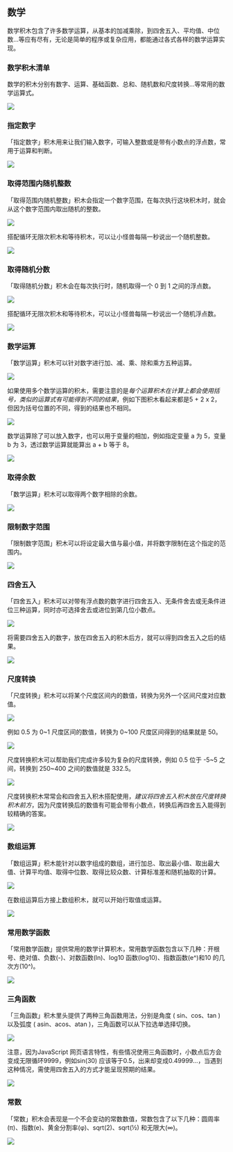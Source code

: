 ## 数学

数学积木包含了许多数学运算，从基本的加减乘除，到四舍五入、平均值、中位数...等应有尽有，无论是简单的程序或复杂应用，都能通过各式各样的数学运算实现。

### 数学积木清单

数学的积木分别有数字、运算、基础函数、总和、随机数和尺度转换...等常用的数学运算式。

![](math/upload_d1c8bbcfcd83e1a75e18857fdecc1b0f.png)

### 指定数字

「指定数字」积木用来让我们输入数字，可输入整数或是带有小数点的浮点数，常用于运算和判断。

![](math/math-02.jpg)

### 取得范围内随机整数

「取得范围内随机整数」积木会指定一个数字范围，在每次执行这块积木时，就会从这个数字范围内取出随机的整数。

![](math/upload_29f3e4a7463190ae3f2a9e3b9f031e97.png)

搭配循环无限次积木和等待积木，可以让小怪兽每隔一秒说出一个随机整数。

![](math/upload_1a99ebff4f17e890aedc046d6cdfbf13.gif)

### 取得随机分数

「取得随机分数」积木会在每次执行时，随机取得一个 0 到 1 之间的浮点数。

![](math/upload_6be241f338bec92416cfdf03610a8eda.png)

搭配循环无限次积木和等待积木，可以让小怪兽每隔一秒说出一个随机浮点数。

![](math/upload_0e48c7c544fd464e89cf892aeab62892.gif)

### 数学运算

「数学运算」积木可以针对数字进行加、减、乘、除和乘方五种运算。

![](math/math-07.jpg)

如果使用多个数学运算的积木，需要注意的是*每个运算积木在计算上都会使用括号，类似的运算式有可能得到不同的结果*，例如下图积木看起来都是5 + 2 x 2，但因为括号位置的不同，得到的结果也不相同。

![](math/upload_6b2f08cc14fd02d7950cd02529ef2f82.jpg)

数学运算除了可以放入数字，也可以用于变量的相加，例如指定变量 a 为 5，变量 b 为 3，透过数学运算就能算出 a + b 等于 8。

![](math/upload_849725911c5a02d0056710c11cc79394.png)

### 取得余数

「数学运算」积木可以取得两个数字相除的余数。

![](math/upload_1602c8514bc2334c227b4d36469d3644.png)

### 限制数字范围

「限制数字范围」积木可以将设定最大值与最小值，并将数字限制在这个指定的范围内。

![](math/upload_e52951bf6667bf3c9391ee0a5e28ee4a.png)

### 四舍五入

「四舍五入」积木可以对带有浮点数的数字进行四舍五入、无条件舍去或无条件进位三种运算，同时亦可选择舍去或进位到第几位小数点。

![](math/upload_db4e9b77d848e83b2f870c91d64e7800.png)

将需要四舍五入的数字，放在四舍五入的积木后方，就可以得到四舍五入之后的结果。

![](math/upload_07c8fc616442712daebf914cd03225aa.png)

### 尺度转换

「尺度转换」积木可以将某个尺度区间内的数值，转换为另外一个区间尺度对应数值。

![](math/upload_ca5150ec5033e3a47699a541d951e893.png)

例如 0.5 为 0~1 尺度区间的数值，转换为 0~100 尺度区间得到的结果就是 50。

![](math/upload_38b30ddbe84c04c851b6e11b698fca8c.jpg)

尺度转换积木可以帮助我们完成许多较为复杂的尺度转换，例如 0.5 位于 -5~5 之间，转换到 250~400 之间的数值就是 332.5。

![](math/upload_7cbbc2874028f217ed37ef0ef72b4c09.jpg)

尺度转换积木常常会和四舍五入积木搭配使用，*建议将四舍五入积木放在尺度转换积木前方*，因为尺度转换后的数值有可能会带有小数点，转换后再四舍五入能得到较精确的答案。

![](math/upload_e1ce4490809efa423df2ed35e25c8b72.jpg)

### 数组运算

「数组运算」积木能针对以数字组成的数组，进行加总、取出最小值、取出最大值、计算平均值、取得中位数、取得比较众数、计算标准差和随机抽取的计算。

![](math/upload_bf129e0fe1b5b19e170e69dee966bba4.jpg)

在数组运算后方接上数组积木，就可以开始行取值或运算。

![](math/upload_768f06c1ab0df9e9ac09b213cbdf6350.jpg)

### 常用数学函数

「常用数学函数」提供常用的数学计算积木，常用数学函数包含以下几种：开根号、绝对值、负数(-)、对数函数(ln)、log10 函数(log10)、指数函数(e^)和10 的几次方(10^)。

![](math/upload_d2fe94565c95ebfb3971d8fba23b8aed.jpg)

### 三角函数

「三角函数」积木里头提供了两种三角函数用法，分别是角度 ( sin、cos、tan ) 以及弧度 ( asin、acos、atan )，三角函数可以从下拉选单选择切换。

![](math/upload_23b0752c08190b8fb98414980f47d076.jpg)

注意，因为JavaScript 网页语言特性，有些情况使用三角函数时，小数点后方会变成无限循环9999，例如sin(30) 应该等于0.5，出来却变成0.49999...，当遇到这种情况，需使用四舍五入的方式才能呈现预期的结果。

![](math/upload_e08b1a75c5af43eb95e965088d061f7b.jpg)

### 常数

「常数」积木会表现是一个不会变动的常数数值，常数包含了以下几种：圆周率(π)、指数(e)、黄金分割率(φ)、sqrt(2)、sqrt(½) 和无限大(∞)。

![](math/upload_20dde89c350cda10c9fc1b08b0f242d7.jpg)
